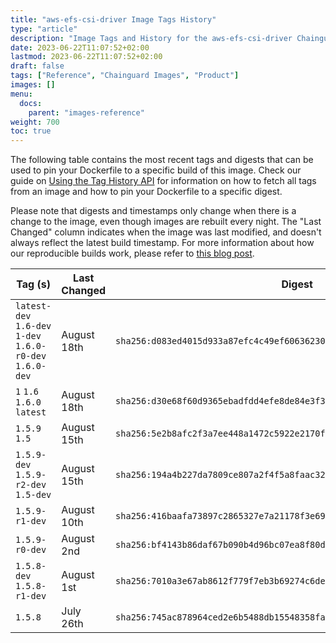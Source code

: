 ```yaml
---
title: "aws-efs-csi-driver Image Tags History"
type: "article"
description: "Image Tags and History for the aws-efs-csi-driver Chainguard Image"
date: 2023-06-22T11:07:52+02:00
lastmod: 2023-06-22T11:07:52+02:00
draft: false
tags: ["Reference", "Chainguard Images", "Product"]
images: []
menu:
  docs:
    parent: "images-reference"
weight: 700
toc: true
---
```


The following table contains the most recent tags and digests that can be used to pin your Dockerfile to a specific build of this image. Check our guide on [Using the Tag History API](/chainguard/chainguard-images/using-the-tag-history-api/) for information on how to fetch all tags from an image and how to pin your Dockerfile to a specific digest.

Please note that digests and timestamps only change when there is a change to the image, even though images are rebuilt every night. The "Last Changed" column indicates when the image was last modified, and doesn't always reflect the latest build timestamp. For more information about how our reproducible builds work, please refer to [this blog post](https://www.chainguard.dev/unchained/reproducing-chainguards-reproducible-image-builds).

| Tag (s)                                                    | Last Changed | Digest                                                                    |
|------------------------------------------------------------|--------------|---------------------------------------------------------------------------|
|  `latest-dev` `1.6-dev` `1-dev` `1.6.0-r0-dev` `1.6.0-dev` | August 18th  | `sha256:d083ed4015d933a87efc4c49ef606362306af6e8632c017578a953602a013e4a` |
|  `1` `1.6` `1.6.0` `latest`                                | August 18th  | `sha256:d30e68f60d9365ebadfdd4efe8de84e3f3da653aff697b42137da3553f49412d` |
|  `1.5.9` `1.5`                                             | August 15th  | `sha256:5e2b8afc2f3a7ee448a1472c5922e2170f3c4a305e08b7f47d94a0bc181271b5` |
|  `1.5.9-dev` `1.5.9-r2-dev` `1.5-dev`                      | August 15th  | `sha256:194a4b227da7809ce807a2f4f5a8faac32caacfe24f94e15b3fc6d8e9b767815` |
|  `1.5.9-r1-dev`                                            | August 10th  | `sha256:416baafa73897c2865327e7a21178f3e69fb4602a7851228d2beec1981bc3c5e` |
|  `1.5.9-r0-dev`                                            | August 2nd   | `sha256:bf4143b86daf67b090b4d96bc07ea8f80d0b7c051f1357ce71f5998932e7678d` |
|  `1.5.8-dev` `1.5.8-r1-dev`                                | August 1st   | `sha256:7010a3e67ab8612f779f7eb3b69274c6de7b58b9bcb2cb1acaea3880c5ba7922` |
|  `1.5.8`                                                   | July 26th    | `sha256:745ac878964ced2e6b5488db15548358fadd825bffb2e776b0b3d7e8fed02fab` |
